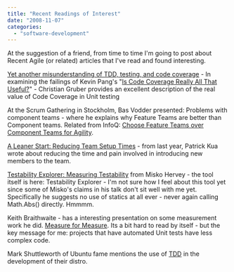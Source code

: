 ```yaml
---
title: "Recent Readings of Interest"
date: "2008-11-07"
categories: 
  - "software-development"
---
```


At the suggestion of a friend, from time to time I'm going to post about Recent Agile (or related) articles that I've read and found interesting.

[Yet another misunderstanding of TDD, testing, and code coverage](https://www.agileadvice.com/2008/11/04/uncategorized/yet-another-misunderstanding-of-tdd-testing-and-code-coverage/#comment-2024) - In examining the failings of Kevin Pang's "[Is Code Coverage Really All That Useful?](https://www.kevinwilliampang.com/post/Is-Code-Coverage-Really-All-That-Useful.aspx)" - Christian Gruber provides an excellent description of the real value of Code Coverage in Unit testing

At the Scrum Gathering in Stockholm, Bas Vodder presented: Problems with component teams - where he explains why Feature Teams are better than Component teams. Related from InfoQ: [Choose Feature Teams over Component Teams for Agility](https://www.infoq.com/articles/scaling-lean-agile-feature-teams).

[A Leaner Start: Reducing Team Setup Times](https://www.infoq.com/articles/pat-kua-onboarding-new) - from last year, Patrick Kua wrote about reducing the time and pain involved in introducing new members to the team.

[Testability Explorer: Measuring Testability](https://misko.hevery.com/2008/10/21/testability-explorer-measuring-testability/) from Misko Hervey - the tool itself is here: Testability Explorer - I'm not sure how I feel about this tool yet since some of Misko's claims in his talk don't sit well with me yet. Specifically he suggests no use of statics at all ever - never again calling Math.Abs() directly. Hmmmm.

Keith Braithwaite - has a interesting presentation on some measurement work he did. [Measure for Measure](https://www.keithbraithwaite.demon.co.uk/professional/presentations/#measure4). Its a bit hard to read by itself - but the key message for me: projects that have automated Unit tests have less complex code.

Mark Shuttleworth of Ubuntu fame mentions the use of [TDD](https://www.markshuttleworth.com/archives/150) in the development of their distro.
